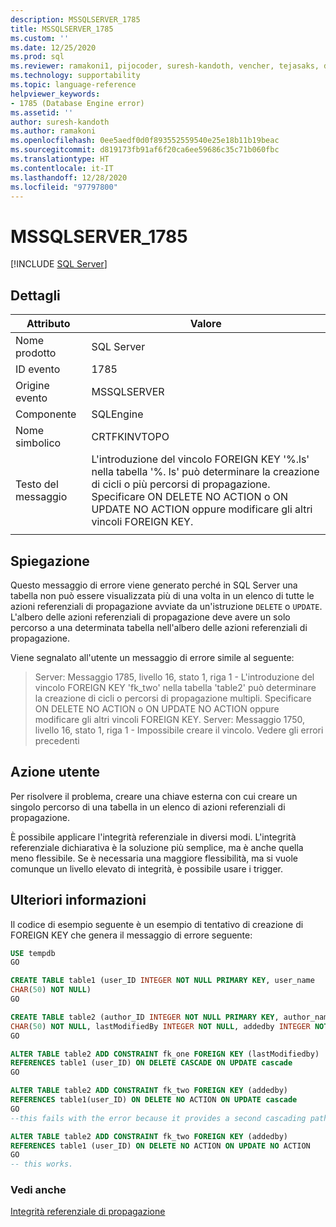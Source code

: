 ```yaml
---
description: MSSQLSERVER_1785
title: MSSQLSERVER_1785
ms.custom: ''
ms.date: 12/25/2020
ms.prod: sql
ms.reviewer: ramakoni1, pijocoder, suresh-kandoth, vencher, tejasaks, docast
ms.technology: supportability
ms.topic: language-reference
helpviewer_keywords:
- 1785 (Database Engine error)
ms.assetid: ''
author: suresh-kandoth
ms.author: ramakoni
ms.openlocfilehash: 0ee5aedf0d0f893552559540e25e18b11b19beac
ms.sourcegitcommit: d819173fb91af6f20ca6ee59686c35c71b060fbc
ms.translationtype: HT
ms.contentlocale: it-IT
ms.lasthandoff: 12/28/2020
ms.locfileid: "97797800"
---
```

# <a name="mssqlserver_1785"></a>MSSQLSERVER_1785
 [!INCLUDE [SQL Server](../../includes/applies-to-version/sqlserver.md)]

## <a name="details"></a>Dettagli

|Attributo|Valore|
|---|---|
|Nome prodotto|SQL Server|
|ID evento|1785|
|Origine evento|MSSQLSERVER|
|Componente|SQLEngine|
|Nome simbolico|CRTFKINVTOPO|
|Testo del messaggio|L'introduzione del vincolo FOREIGN KEY '%.ls' nella tabella '%. ls' può determinare la creazione di cicli o più percorsi di propagazione. Specificare ON DELETE NO ACTION o ON UPDATE NO ACTION oppure modificare gli altri vincoli FOREIGN KEY.|
||

## <a name="explanation"></a>Spiegazione

Questo messaggio di errore viene generato perché in SQL Server una tabella non può essere visualizzata più di una volta in un elenco di tutte le azioni referenziali di propagazione avviate da un'istruzione `DELETE` o `UPDATE`. L'albero delle azioni referenziali di propagazione deve avere un solo percorso a una determinata tabella nell'albero delle azioni referenziali di propagazione.

Viene segnalato all'utente un messaggio di errore simile al seguente:

> Server:  Messaggio 1785, livello 16, stato 1, riga 1 - L'introduzione del vincolo FOREIGN KEY 'fk_two' nella tabella 'table2' può determinare la creazione di cicli o percorsi di propagazione multipli. Specificare ON DELETE NO ACTION o ON UPDATE NO ACTION oppure modificare gli altri vincoli FOREIGN KEY. Server:  Messaggio 1750, livello 16, stato 1, riga 1 - Impossibile creare il vincolo. Vedere gli errori precedenti

## <a name="user-action"></a>Azione utente

Per risolvere il problema, creare una chiave esterna con cui creare un singolo percorso di una tabella in un elenco di azioni referenziali di propagazione.

È possibile applicare l'integrità referenziale in diversi modi. L'integrità referenziale dichiarativa è la soluzione più semplice, ma è anche quella meno flessibile. Se è necessaria una maggiore flessibilità, ma si vuole comunque un livello elevato di integrità, è possibile usare i trigger.

## <a name="more-information"></a>Ulteriori informazioni

Il codice di esempio seguente è un esempio di tentativo di creazione di FOREIGN KEY che genera il messaggio di errore seguente:

```sql
USE tempdb
GO

CREATE TABLE table1 (user_ID INTEGER NOT NULL PRIMARY KEY, user_name
CHAR(50) NOT NULL)
GO

CREATE TABLE table2 (author_ID INTEGER NOT NULL PRIMARY KEY, author_name
CHAR(50) NOT NULL, lastModifiedBy INTEGER NOT NULL, addedby INTEGER NOT NULL)
GO

ALTER TABLE table2 ADD CONSTRAINT fk_one FOREIGN KEY (lastModifiedby)
REFERENCES table1 (user_ID) ON DELETE CASCADE ON UPDATE cascade
GO

ALTER TABLE table2 ADD CONSTRAINT fk_two FOREIGN KEY (addedby)
REFERENCES table1(user_ID) ON DELETE NO ACTION ON UPDATE cascade
GO
--this fails with the error because it provides a second cascading path to table2.

ALTER TABLE table2 ADD CONSTRAINT fk_two FOREIGN KEY (addedby)
REFERENCES table1 (user_ID) ON DELETE NO ACTION ON UPDATE NO ACTION
GO
-- this works.
```

### <a name="see-also"></a>Vedi anche

[Integrità referenziale di propagazione](/sql/relational-databases/tables/primary-and-foreign-key-constraints#referential-integrity)
